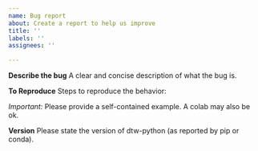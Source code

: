 ```yaml
---
name: Bug report
about: Create a report to help us improve
title: ''
labels: ''
assignees: ''

---
```


**Describe the bug**
A clear and concise description of what the bug is.

**To Reproduce**
Steps to reproduce the behavior:

*Important:* Please provide a self-contained example. A colab may also be ok.

**Version**
Please state the version of dtw-python (as reported by pip or conda).
